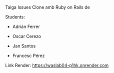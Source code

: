 Taiga Issues Clone amb Ruby on Rails de

Students:

* Adrián Ferrer

* Oscar Cerezo

* Jan Santos

* Francesc Pérez


Link Render: https://waslab04-p1hk.onrender.com
